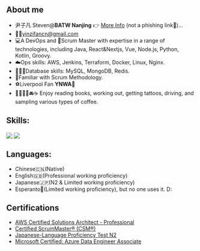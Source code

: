 ## About me

- 尹子凡 Steven@**BATW Nanjing** 👉 [More Info](https://stevencv.koaven0420.com/) (not a phishing link👻)...
- 💁‍♂️[yinzifancn@gmail.com](mailto:yinzifancn@gmail.com)
- 💻A DevOps and 🎯Scrum Master with expertise in a range of technologies, including Java, React&Nextjs, Vue, Node.js, Python, Kotlin, Groovy.
- ☁️Ops skills: AWS, Jenkins, Terraform, Docker, Linux, Nginx.
- 👨🏻‍💻Database skills: MySQL, MongoDB, Redis.
- 🎯Familiar with Scrum Methodology.
- ⚽️Liverpool Fan **YNWA🔴**
- 📓🏋🏻‍♀️🚘☕️ Enjoy reading books, working out, getting tattoos, driving, and sampling various types of coffee.

## Skills:
<img align="center" src="https://skillicons.dev/icons?i=java,maven,gradle,idea,kotlin,eclipse,spring,jenkins,py,js,ts,jquery,react,vue,nextjs,nginx,mysql,postgres,redis,mongodb,aws,docker,git,linux,&theme=light&perline=8" />
<img align="center" src="https://github-readme-stats.vercel.app/api/top-langs/?username=cincommon&layout=pie&langs_count=10&theme=transparent" />

## Languages:
- Chinese🇨🇳(Native)
- English🇬🇧(Professional working proficiency)
- Japanese🇯🇵(N2 & Limited working proficiency)
- Esperanto💚(Limited working proficiency), but no one uses it. D:

## Certifications
- [AWS Certified Solutions Architect - Professional](https://www.credly.com/badges/ff1da6f6-fdc0-43e4-b1e2-89b191c0c010/linked_in_profile)
- [Certified ScrumMaster® (CSM®)](https://bcert.me/sclnqiwde)
- [Japanese-Language Proficiency Test N2](https://drive.google.com/file/d/1gtvM47NEe8s1TalKCets0cjve5IgXab_/view?usp=share_link)
- [Microsoft Certified: Azure Data Engineer Associate](https://www.credly.com/badges/0f8e8b69-c56c-4838-bd59-a562c5cee258)

